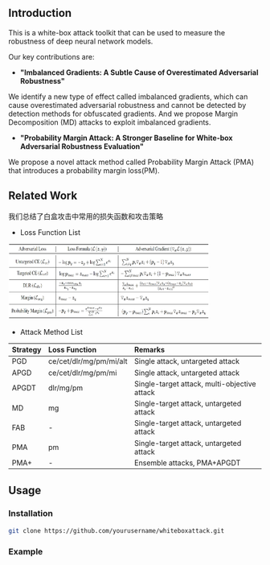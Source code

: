 ## Introduction
This is a white-box attack toolkit that can be used to measure the robustness of deep neural network models.

Our key contributions are:
- **"Imbalanced Gradients: A Subtle Cause of Overestimated Adversarial Robustness"**

We identify a new type of effect called imbalanced gradients, which can cause overestimated adversarial robustness and cannot be detected by detection methods for obfuscated gradients. And we propose Margin Decomposition (MD) attacks to exploit imbalanced gradients.

- **"Probability Margin Attack: A Stronger Baseline for White-box Adversarial Robustness Evaluation"**

We propose a novel attack method called Probability Margin Attack (PMA) that introduces a probability margin loss(PM).


## Related Work
我们总结了白盒攻击中常用的损失函数和攻击策略
- Loss Function List

<img src="loss.jpg" width="400" height="150">

- Attack Method List
  
| Strategy | Loss Function | Remarks |
|:--------|:-------------|:-------|
| PGD | ce/cet/dlr/mg/pm/mi/alt | Single attack, untargeted attack |
| APGD | ce/cet/dlr/mg/pm/mi | Single attack, untargeted attack |
| APGDT | dlr/mg/pm | Single-target attack, multi-objective attack |
| MD | mg | Single-target attack, untargeted attack |
| FAB | - | Single-target attack, untargeted attack |
| PMA | pm | Single-target attack, untargeted attack |
| PMA+ | - | Ensemble attacks, PMA+APGDT |



## Usage

### Installation
```bash
git clone https://github.com/yourusername/whiteboxattack.git
```

### Example



